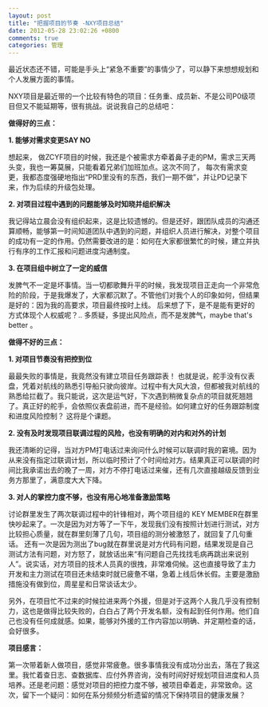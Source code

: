 ```yaml
---
layout: post
title: "把握项目的节奏 -NXY项目总结"
date: 2012-05-28 23:02:26 +0800
comments: true
categories: 管理
---
```

<p></p><p><span>最近状态还不错，可能是手头上“紧急不重要”的事情少了，可以静下来想想规划和个人发展方面的事情。</span><br></p><p></p><p></p><p>NXY项目是最近带的一个比较有特色的项目：任务重、成员新、不是公司P0级项目但又不能延期等，很有挑战。说说我自己的总结吧：</p><p><span><strong>做得好的三点：</strong></span></p><p><strong>1. 能够对需求变更SAY NO</strong></p><p>想起来， 做ZCYF项目的时候，我还是个被需求方牵着鼻子走的PM，需求三天两头变，我也一筹莫展，只能看着兄弟们加班加点。这次不同了， 每次有需求变更，我都态度强硬地指出“PRD里没有的东西，我们一期不做”，并让PD记录下来，作为后续的升级包处理。</p><p><span><strong>2. 对项目过程中遇到的问题能够及时知晓并组织解决</strong></span></p><p>我记得站立晨会没有组织起来，这是比较遗憾的。但是还好，跟团队成员的沟通还算顺畅，能够第一时间知道团队中遇到的问题，并组织人员进行解决，对整个项目的成功有一定的作用。仍然需要改进的是：如何在大家都很繁忙的时候，建立并执行有序的工作汇报和问题进度沟通制度。</p><p><span><strong>3. 在项目组中树立了一定的威信</strong></span></p><p>发脾气不一定是坏事情。当一切都歌舞升平的时候，我发现项目正走向一个非常危险的阶段，于是我爆发了，大家都沉默了。不管他们对我个人的印象如何，但结果是好的：因为我的高要求，项目最终按时上线。 后来想了下，是不是能有更好的方式体现个人权威呢？.. 多质疑，多提出风险点，而不是发脾气，maybe that's better 。</p><p><span><strong>做得不好的三点：</strong></span></p><p><strong>1. 对项目节奏没有把控到位</strong></p><p>最最失败的事情是，我竟然没有建立项目任务跟踪表！ 也就是说，舵手没有仪表盘，凭着对航线的熟悉引导船只驶向彼岸。过程中有大风大浪，但都被我对航线的熟悉给拦截了。我只能说，这次是运气好，下次遇到稍微复杂点的项目就死翘翘了。真正好的舵手，会依照仪表盘前进，而不是经验。如何建立好的任务跟踪制度和进度风险控制？ 这将是个课题。</p><p><strong>2. 没有及时发现项目联调过程的风险，也没有明确的对内和对外的计划</strong></p><p>我还清晰的记得，当对方PM打电话过来询问什么时候可以联调时我的窘境。因为从来没有指定过联调计划，所以临时预计了个时间给对方。结果真正可以联调的时间比我承诺出去的晚了一周，对方不停打电话过来催，还有几次直接越级反馈到业务方那里了，满意度大大下降。</p><p><strong>3. 对人的掌控力度不够，也没有用心地准备激励策略</strong></p><p>讨论群里发生了两次联调过程中的针锋相对，两个项目组的 KEY MEMBER在群里快吵起来了。一次是因为对方等了一下午，发现我们没有按照计划进行测试，对方比较担心质量，就在群里刻薄了几句，项目组的测分被激怒了，就回复了几句重话。 还有一次是因为测出了bug就在群里说是对方代码有问题，结果发现是自己测试方法有问题，对方怒了，就放话出来“有问题自己先找找毛病再跳出来说别人”。说实话，对方项目的技术人员真的很拽，非常难伺候。这也直接导致了主力开发和主力测试在项目还未结束时就已疲惫不堪，急着上线后休长假。主要是激励措施没有做到位，周星星和日常谈话太少。</p><p>另外，在项目忙不过来的时候拉进来两个外援，但是对于这两个人我几乎没有控制力，这也是做得比较失败的，白白占了两个开发名额，没有起到任何作用。他们自己也没有任何成就感。如果，能够对外援的工作内容加以明确、并定期检查的话，会好很多。</p><p><span><strong>项目感言：</strong></span></p><p>第一次带着新人做项目，感觉非常疲惫。很多事情我没有成功分出去，落在了我这里。我忙着查日志、查数据库、应付外界咨询，没有时间好好规划项目进度和人员培养。还是老问题：感觉对项目的把控力度不够，被项目牵着走，非常致命。这次，留下一个疑问：如何在系分频频分析遗留的情况下保持项目的健康发展？</p><p></p><p></p><p></p>
